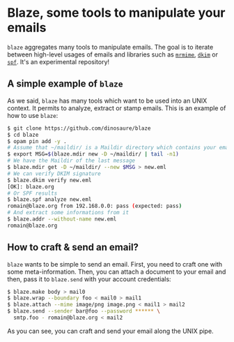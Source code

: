 # Blaze, some tools to manipulate your emails

`blaze` aggregates many tools to manipulate emails. The goal is to iterate
between high-level usages of emails and libraries such as [`mrmime`][mrmime],
[`dkim`][dkim] or [`spf`][spf]. It's an experimental repository!

## A simple example of `blaze`

As we said, `blaze` has many tools which want to be used into an UNIX context.
It permits to analyze, extract or stamp emails. This is an example of how to
use `blaze`:
```sh
$ git clone https://github.com/dinosaure/blaze
$ cd blaze
$ opam pin add -y .
# Assume that ~/maildir/ is a Maildir directory which contains your emails
$ export MSG=$(blaze.mdir new -D ~/maildir/ | tail -n1)
# We have the Maildir of the last message
$ blaze.mdir get -D ~/maildir/ --new $MSG > new.eml
# We can verify DKIM signature
$ blaze.dkim verify new.eml
[OK]: blaze.org
# Or SPF results
$ blaze.spf analyze new.eml
romain@blaze.org from 192.168.0.0: pass (expected: pass)
# And extract some informations from it
$ blaze.addr --without-name new.eml
romain@blaze.org
```

## How to craft & send an email?

`blaze` wants to be simple to send an email. First, you need to craft
one with some meta-information. Then, you can attach a document to your
email and then, pass it to `blaze.send` with your account credentials:
```sh
$ blaze.make body > mail0
$ blaze.wrap --boundary foo < mail0 > mail1
$ blaze.attach --mime image/png image.png < mail1 > mail2
$ blaze.send --sender bar@foo --password ****** \
  smtp.foo - romain@blaze.org < mail2
```

As you can see, you can craft and send your email along the UNIX pipe.

[mrmime]: https://github.com/mirage/mrmime
[dkim]: https://github.com/dinosaure/ocaml-dkim
[spf]: https://github.com/dinosaure/ocaml-spf

